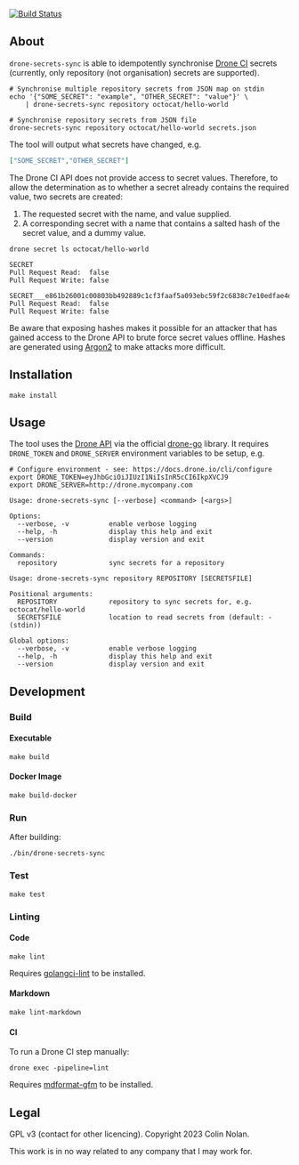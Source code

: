 [![Build Status](https://nobadkitty.tplinkdns.com:8900/api/badges/colin-nolan/drone-secrets-sync/status.svg)](https://nobadkitty.tplinkdns.com:8900/colin-nolan/drone-secrets-sync)

## About

`drone-secrets-sync` is able to idempotently synchronise [Drone CI](https://www.drone.io) secrets (currently, only repository (not organisation) secrets are supported).

```shell
# Synchronise multiple repository secrets from JSON map on stdin
echo '{"SOME_SECRET": "example", "OTHER_SECRET": "value"}' \
    | drone-secrets-sync repository octocat/hello-world
```
```shell
# Synchronise repository secrets from JSON file
drone-secrets-sync repository octocat/hello-world secrets.json
```

The tool will output what secrets have changed, e.g.

```json
["SOME_SECRET","OTHER_SECRET"]
```

The Drone CI API does not provide access to secret values. Therefore, to allow the determination as to whether a secret already contains the required value, two secrets are created:

1. The requested secret with the name, and value supplied.
1. A corresponding secret with a name that contains a salted hash of the secret value, and a dummy value.

```shell
drone secret ls octocat/hello-world
```

```text
SECRET 
Pull Request Read:  false
Pull Request Write: false

SECRET___e861b26001c00803bb492889c1cf3faaf5a093ebc59f2c6838c7e10edfae4d0a 
Pull Request Read:  false
Pull Request Write: false
```

Be aware that exposing hashes makes it possible for an attacker that has gained access to the Drone API to brute force secret values offline. Hashes are generated using [Argon2](https://github.com/P-H-C/phc-winner-argon2/blob/master/argon2-specs.pdf) to make attacks more difficult.

## Installation

```
make install
```

## Usage

The tool uses the [Drone API](https://docs.drone.io/api/overview) via the official [drone-go](https://github.com/drone/drone-go) library. It requires `DRONE_TOKEN` and `DRONE_SERVER` environment variables to be setup, e.g.

```shell
# Configure environment - see: https://docs.drone.io/cli/configure
export DRONE_TOKEN=eyJhbGciOiJIUzI1NiIsInR5cCI6IkpXVCJ9
export DRONE_SERVER=http://drone.mycompany.com
```

```text
Usage: drone-secrets-sync [--verbose] <command> [<args>]

Options:
  --verbose, -v          enable verbose logging
  --help, -h             display this help and exit
  --version              display version and exit

Commands:
  repository             sync secrets for a repository
```

```text
Usage: drone-secrets-sync repository REPOSITORY [SECRETSFILE]

Positional arguments:
  REPOSITORY             repository to sync secrets for, e.g. octocat/hello-world
  SECRETSFILE            location to read secrets from (default: - (stdin))

Global options:
  --verbose, -v          enable verbose logging
  --help, -h             display this help and exit
  --version              display version and exit
```

## Development

### Build

#### Executable

```shell
make build
```

#### Docker Image

```
make build-docker
```

### Run

After building:

```shell
./bin/drone-secrets-sync
```

### Test

```shell
make test
```

### Linting

#### Code

```shell
make lint
```

Requires [golangci-lint](https://github.com/golangci/golangci-lint) to be installed.

#### Markdown

```shell
make lint-markdown
```

#### CI

To run a Drone CI step manually:

```shell
drone exec -pipeline=lint
```

Requires [mdformat-gfm](https://github.com/executablebooks/mdformat) to be installed.

## Legal

GPL v3 (contact for other licencing). Copyright 2023 Colin Nolan.

This work is in no way related to any company that I may work for.
